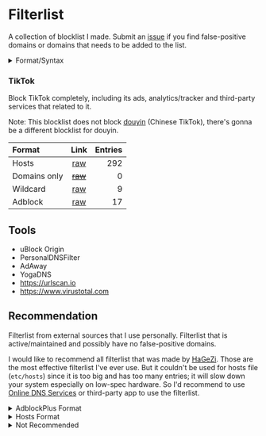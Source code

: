 # Filterlist

A collection of blocklist I made. Submit an [issue](https://github.com/h1toru/filterlist/issues) if you find false-positive domains or domains that needs to be added to the list.

<details>
<summary>Format/Syntax</summary>
<br>

| Format | Syntax |
| :- | :- |
| Hosts | `0.0.0.0 www.example.com`  |
| Domains | `example.com` / `www.example.com`  | |
| Wildcard | `*example*` / `*example.com` | YogaDNS |
| Adblock | `\|\|www.example.com^` ([Cheatsheet](https://adblockplus.org/filter-cheatsheet)) |

---

</details>

<!--
### Tracker <a name="tracker"></a>

Block Native, Apps & Services **Tracker/Analytics/Telemetry**

e.g. Google Analytics, Firebase, Crashreports/Crashlytics., WhatsApp Telemetry (+ to prevent ban for Whatsapp mod user), TikTok Tracker, Amazon Tracker, Windows/Office Telemetry, Apple Telemetry, Samsung Telemetry, Xiaomi Telemetry, Chinese third-party trackers, etc.

\+ Block Android OTA Update from GMS, Fix Steam 'Fatal Error'.

| Format | Link | Entries |
| :- | :-: | -: |
| Hosts | [raw](https://raw.githubusercontent.com/h1toru/filterlist/main/filterlist/tracker-hosts) | 1416 | `0.0.0.0 www.example.com`  |
| Domains only | ~~[raw](https://raw.githubusercontent.com/h1toru/
filterlist/main/filterlist/)~~ | 0 |
| Wildcard | ~~[raw](https://raw.githubusercontent.com/h1toru/filterlist/main/filterlist/tracker-wildcard)~~ | 0 |
| Adblock/uBlock | ~~[raw](https://raw.githubusercontent.com/h1toru/filterlist/main/filterlist/tracker-adblock)~~ | 0 |
-->

### TikTok <a name="tiktok"></a>

Block TikTok completely, including its ads, analytics/tracker and third-party services that related to it.

Note: This blocklist does not block [douyin](https://www.douyin.com) (Chinese TikTok), there's gonna be a different blocklist for douyin.

| Format | Link | Entries |
| :- | :-: | -: |
| Hosts | [raw](/filters/tiktok/hosts?raw=true) | 292 |
| Domains only | ~~[raw]()~~ | 0 |
| Wildcard | [raw](/filters/tiktok/wildcard?raw=true) | 9 |
| Adblock | [raw](/filters/tiktok/adblock?raw=true) | 17 |

## Tools

- uBlock Origin
- PersonalDNSFilter
- AdAway
- YogaDNS
- https://urlscan.io
- https://www.virustotal.com


## Recommendation

Filterlist from external sources that I use personally. Filterlist that is active/maintained and possibly have no 
false-positive domains.

I would like to recommend all filterlist that was made by [HaGeZi](https://github.com/hagezi/dns-blocklists). Those are the most effective filterlist I've ever use. But it couldn't be used for hosts file (`etc/hosts`) since it is too big and has too many entries; it will slow down your system especially on low-spec hardware. So I'd recommend to use [Online DNS Services](https://github.com/hagezi/dns-blocklists?tab=readme-ov-file#dnsservices) or third-party app to use the filterlist.

<details>
<summary>AdblockPlus Format</summary>
<br>

| Name | Links | Description |
| :- | :-: | :- |
| EasyList | [raw](https://easylist-downloads.adblockplus.org/easylist.txt) <br> [raw_mirror](https://easylist.to/easylist/easylist.txt) <br> [Homepage](https://easylist.to) | Filter list that removes most adverts from international webpages, including unwanted frames, images and objects. |
| EasyPrivacy | [raw](https://easylist-downloads.adblockplus.org/easyprivacy.txt) <br> [raw_mirror](https://easylist.to/easylist/easyprivacy.txt) <br> [Homepage](https://easylist.to) | Filter list that completely removes all forms of tracking from the internet, including web bugs, tracking scripts and information collectors, thereby protecting your personal data. |
| Adblock Warning Removal List (EasyList) | [raw](https://easylist-downloads.adblockplus.org/antiadblockfilters.txt) <br> [Homepage](https://easylist.to/pages/other-supplementary-filter-lists-and-easylist-variants.html) | Removes obtrusive messages and warnings targeted to users who use an adblocker. Removes "Adblock Detected"-like warning. |
| Fanboy's Annoyance List (EasyList) | [raw](https://secure.fanboy.co.nz/fanboy-annoyance.txt) <br> [Homepage](https://easylist.to) | Fanboy's Annoyance List blocks Social Media content, in-page pop-ups and other annoyances; thereby substantially decreasing web page loading times and uncluttering them. EasyList Cookie List and Fanboy's Social Blocking List are already included, there is no need to subscribe to them if you already have Fanboy's Annoyance List. |
| d3host | [raw](https://raw.githubusercontent.com/d3ward/toolz/master/src/d3host.adblock) [Homepage](https://github.com/d3ward/toolz) | Block the most popular advertising, tracking, analytics and social advertising services. |
| NoCoin | [raw](https://raw.githubusercontent.com/hoshsadiq/adblock-nocoin-list/master/nocoin.txt) <br> [Homepage](https://github.com/hoshsadiq/adblock-nocoin-list) | Block JavaScript and browser-based crypto mining. |
| CoinBlocker | [raw](https://gitlab.com/ZeroDot1/CoinBlockerLists/-/raw/master/list_browser_AdBlock.txt) <br> [raw_full](https://gitlab.com/ZeroDot1/CoinBlockerLists/-/raw/master/list.txt) <br> [Homepage](https://gitlab.com/ZeroDot1/CoinBlockerLists) | Block crypto mining. |
| Malware Filter (URLhaus) | [raw](https://malware-filter.gitlab.io/urlhaus-filter/urlhaus-filter-ag-online.txt) <br> [Homepage](https://gitlab.com/malware-filter/urlhaus-filter) | Block Malware/Malicious sites. |
| Phishing Filter | [raw](https://malware-filter.gitlab.io/phishing-filter/phishing-filter-ag.txt) <br> [Homepage](https://gitlab.com/malware-filter/phishing-filter) | Blocks Phishing/Scam. |
| AdGuard URL Tracking filter

  <details>
  <summary>Additional</summary>
  <br>

| Name | Links | Description |
| :-: | :-: | :- |
| Block Outsider Intrusion into LAN | [raw](https://raw.githubusercontent.com/uBlockOrigin/uAssets/master/filters/lan-block.txt) <br> [Homepage](https://github.com/uBlockOrigin/uAssets) | Prevents public internet sites from digging into your local LAN files. |
| EasyList China | [raw](https://easylist-downloads.adblockplus.org/easylistchina.txt) <br> [Homepage](https://easylist.to/pages/other-supplementary-filter-lists-and-easylist-variants.html) | **EasyList** for Chinese website. Recommended to use this because even some insternational website (other than Chinese) has ads/tracker that connected to Chinese server/using Chinese services.  |
| CJX Annoyances | [raw](https://raw.githubusercontent.com/cjx82630/cjxlist/master/cjx-annoyance.txt) <br> [Homepage](https://github.com/cjx82630/cjxlist) | Remove annoyances (self-promotion, anti-adblock, etc.) on Chinese website. Supplement to **EasyList China**. |
| Hide YouTube Shorts | [raw](https://raw.githubusercontent.com/gijsdev/ublock-hide-yt-shorts/master/list.txt) <br> [Homepage](https://github.com/gijsdev/ublock-hide-yt-shorts) | Hide YouTube Shorts. |

---

</details>

---

</details>

<details>
<summary>Hosts Format</summary>
<br>

| Name | Links | Description |
| :- | :-: | :- |
| Peter Lowe's hosts | [raw](https://pgl.yoyo.org/as/serverlist.php?hostformat=hosts&mimetype=plaintext&useip=0.0.0.0) <br> [raw(127.0.0.1)](https://pgl.yoyo.org/as/serverlist.php?hostformat=hosts&mimetype=plaintext) <br> [Homepage](https://pgl.yoyo.org/as/) | Block ad and tracking server. |
| d3host | [raw](https://raw.githubusercontent.com/d3ward/toolz/master/src/d3host.txt) <br> [Homepage](https://github.com/d3ward/toolz) | Block the most popular advertising, tracking, analytics and social advertising services. |
| NoCoin | [raw](https://raw.githubusercontent.com/hoshsadiq/adblock-nocoin-list/master/hosts.txt) <br> [Homepage](https://github.com/hoshsadiq/adblock-nocoin-list) | Block JavaScript and browser-based Crypto mining. |
| CoinBlocker | [raw](https://gitlab.com/ZeroDot1/CoinBlockerLists/-/raw/master/hosts_browser) <br> [raw_full](https://gitlab.com/ZeroDot1/CoinBlockerLists/-/raw/master/hosts) <br> [Homepage](https://gitlab.com/ZeroDot1/CoinBlockerLists) | Block Crypto mining. |
| Malware Filter (URLhaus) | [raw](https://malware-filter.gitlab.io/urlhaus-filter/urlhaus-filter-hosts.txt) <br> [raw_mini](https://malware-filter.gitlab.io/urlhaus-filter/urlhaus-filter-hosts-online.txt) <br> [Homepage](https://gitlab.com/malware-filter/urlhaus-filter) | Block Malware. |
| Phishing Filter | [raw](https://malware-filter.gitlab.io/phishing-filter/phishing-filter-hosts.txt) <br> [Homepage](https://gitlab.com/malware-filter/phishing-filter) | Block Phishing/Scam. |

---

</details>

<details>
<summary>Not Recommended</summary>
<br>

These are filterlists that is not recommended to use (In my opinions and my research).

For example, filterlist that has many false positives (or could possibly have), filterlist that is basically just a combined list of other lists, or just simply outdated.

It is not recommended to use outdated filterlist as domains are updating pretty fast, using outdated filterlists could lead into problems.

To make it simple, simply don't use any filterlists that is not listed in my recommendations.

| Name | Link | Description | Reason |
| :- | :-: | :- | :- |
| StevenBlack's Unified hosts | [raw](https://raw.githubusercontent.com/StevenBlack/hosts/master/hosts) <br> [Homepage](https://github.com/StevenBlack/hosts) | Block advertisement and malware. | It's just a combined list of other sources. (To check what's included, open the raw link and search: `# Start`) <br> - Includes outdated sources (AdAway hosts, MVPS hosts, etc). <br> - Contains false positives |
| AdAway hosts | [raw](https://raw.githubusercontent.com/AdAway/adaway.github.io/master/hosts.txt) <br> [Homepage](https://github.com/AdAway/adaway.github.io) | Block mobile ad providers and some analytics providers. | Outdated. Last updated on 2023-04-30. **(as of 2024-09-30)** |
| Dan Pollock's hosts | [raw[0.0.0.0]](https://someonewhocares.org/hosts/zero/hosts) <br> [raw[127.0.0.1]](https://someonewhocares.org/hosts/hosts) <br> [Homepage](https://someonewhocares.org/hosts) | Block various stuff on the internet, including ads, tracking, malware, dangerous sites, etc. | Contains false-positives/whitelisted domains such as `s.youtube.com` ([here](s.youtube.com)) |
| WindowsSpyBlocker | [Format](https://github.com/crazy-max/WindowsSpyBlocker/tree/master/data) <br> [Homepage](https://github.com/crazy-max/WindowsSpyBlocker) | Block Windows tracker | - Outdated. Last updated on 2022-05-16 **(as of 2024-09-17)** <br> - Contains false positives, see: [here](https://github.com/crazy-max/WindowsSpyBlocker/issues?q=is%3Aissue+is%3Aopen+remove) |

---

</details>